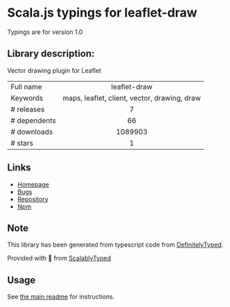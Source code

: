 
# Scala.js typings for leaflet-draw

Typings are for version 1.0

## Library description:
Vector drawing plugin for Leaflet

|                    |                 |
| ------------------ | :-------------: |
| Full name          | leaflet-draw |
| Keywords           | maps, leaflet, client, vector, drawing, draw |
| # releases         | 7 |
| # dependents       | 66 |
| # downloads        | 1089903 |
| # stars            | 1 |

## Links
- [Homepage](https://github.com/Leaflet/Leaflet.draw#readme)
- [Bugs](https://github.com/Leaflet/Leaflet.draw/issues)
- [Repository](https://github.com/Leaflet/Leaflet.draw)
- [Npm](https://www.npmjs.com/package/leaflet-draw)
    


## Note
This library has been generated from typescript code from [DefinitelyTyped](https://definitelytyped.org).

Provided with :purple_heart: from [ScalablyTyped](https://github.com/oyvindberg/ScalablyTyped)

## Usage
See [the main readme](../../readme.md) for instructions.


